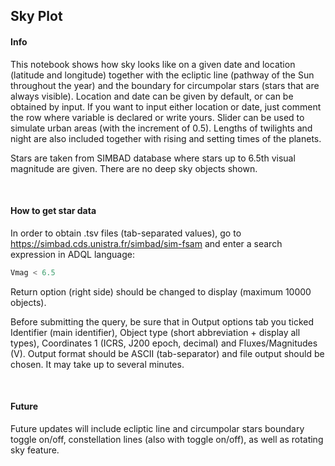## Sky Plot

#### Info
This notebook shows how sky looks like on a given date and location (latitude and longitude) together with the ecliptic line (pathway of the Sun throughout the year) and the boundary for circumpolar stars (stars that are always visible). Location and date can be given by default, or can be obtained by input. If you want to input either location or date, just comment the row where variable is declared or write yours. Slider can be used to simulate urban areas (with the increment of 0.5). Lengths of twilights and night are also included together with rising and setting times of the planets.

Stars are taken from SIMBAD database where stars up to 6.5th visual magnitude are given. There are no deep sky objects shown.

<br>

#### How to get star data
In order to obtain .tsv files (tab-separated values), go to https://simbad.cds.unistra.fr/simbad/sim-fsam and enter a search expression in ADQL language:

```sql
Vmag < 6.5
```

Return option (right side) should be changed to display (maximum 10000 objects).

Before submitting the query, be sure that in Output options tab you ticked Identifier (main identifier), Object type (short abbreviation + display all types), Coordinates 1 (ICRS, J200 epoch, decimal) and Fluxes/Magnitudes (V). Output format should be ASCII (tab-separator) and file output should be chosen. It may take up to several minutes.

<br>

#### Future
Future updates will include ecliptic line and circumpolar stars boundary toggle on/off, constellation lines (also with toggle on/off), as well as rotating sky feature.
